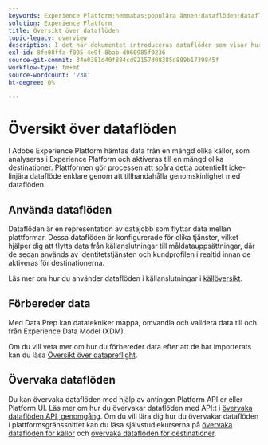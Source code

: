 ```yaml
---
keywords: Experience Platform;hemmabas;populära ämnen;dataflöden;dataflöden;data;övervakning;övervaka dataflöden;övervaka dataflöden;övervaka dataflöden;övervaka dataflöden;övervaka dataflöden;flöde;flödestjänst;
solution: Experience Platform
title: Översikt över dataflöden
topic-legacy: overview
description: I det här dokumentet introduceras dataflöden som visar hur de används i Adobe Experience Platform.
exl-id: 8fe08ffa-f095-4e9f-8bab-d060985f0236
source-git-commit: 34e0381d40f884cd92157d08385d889b1739845f
workflow-type: tm+mt
source-wordcount: '238'
ht-degree: 0%

---
```


# Översikt över dataflöden

I Adobe Experience Platform hämtas data från en mängd olika källor, som analyseras i Experience Platform och aktiveras till en mängd olika destinationer. Plattformen gör processen att spåra detta potentiellt icke-linjära dataflöde enklare genom att tillhandahålla genomskinlighet med dataflöden.

## Använda dataflöden

Dataflöden är en representation av datajobb som flyttar data mellan plattformar. Dessa dataflöden är konfigurerade för olika tjänster, vilket hjälper dig att flytta data från källanslutningar till måldatauppsättningar, där de sedan används av identitetstjänsten och kundprofilen i realtid innan de aktiveras för destinationerna.

Läs mer om hur du använder dataflöden i källanslutningar i [källöversikt](../sources/home.md).

## Förbereder data

Med Data Prep kan datatekniker mappa, omvandla och validera data till och från Experience Data Model (XDM).

Om du vill veta mer om hur du förbereder data efter att de har importerats kan du läsa [Översikt över datapreflight](../data-prep/home.md).

## Övervaka dataflöden

Du kan övervaka dataflöden med hjälp av antingen Platform API:er eller Platform UI. Läs mer om hur du övervakar dataflöden med API:t i [övervaka dataflöden API, genomgång](./api/monitor.md). Om du vill lära dig hur du övervakar dataflöden i plattformsgränssnittet kan du läsa självstudiekurserna på [övervaka dataflöden för källor](./ui/monitor-sources.md) och [övervaka dataflöden för destinationer](./ui/monitor-destinations.md).
